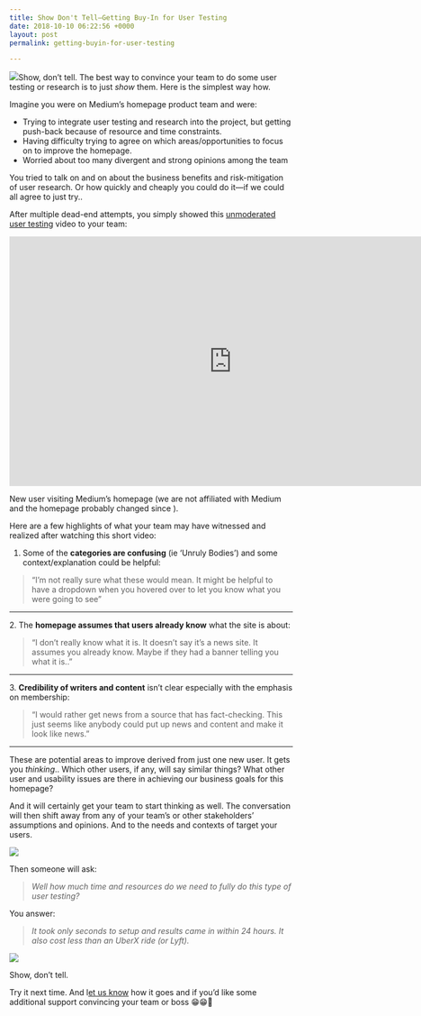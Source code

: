 ```yaml
---
title: Show Don't Tell—Getting Buy-In for User Testing
date: 2018-10-10 06:22:56 +0000
layout: post
permalink: getting-buyin-for-user-testing

---
```

![](https://cdn-images-1.medium.com/max/800/0*aXN2jbTBWj5uHPnH)Show, don’t tell. The best way to convince your team to do some user testing or research is to just _show_ them. Here is the simplest way how.

Imagine you were on Medium’s homepage product team and were:

* Trying to integrate user testing and research into the project, but getting push-back because of resource and time constraints.
* Having difficulty trying to agree on which areas/opportunities to focus on to improve the homepage.
* Worried about too many divergent and strong opinions among the team

You tried to talk on and on about the business benefits and risk-mitigation of user research. Or how quickly and cheaply you could do it—if we could all agree to just try..

After multiple dead-end attempts, you simply showed this [unmoderated user testing](https://blog.userlook.co/remote-user-testing-for-mobile-apps) video to your team:

<iframe frameborder="0" scrolling="no" marginheight="0" marginwidth="0"width="788.54" height="443" type="text/html" src="https://www.youtube.com/embed/52xV47eZVG4?autoplay=0&fs=0&iv_load_policy=3&showinfo=0&rel=0&cc_load_policy=1&start=0&end=0&origin=https://youtubeembedcode.com"><div><small><a href="https://youtubeembedcode.com/en">youtube embed code</a></small></div><div><small><a href="http://add-link-exchange.com">source</a></small></div><div><small><a href="https://youtubeembedcode.com/en">https://youtubeembedcode.com/en</a></small></div><div><small><a href="http://add-link-exchange.com">https://add-link-exchange.com</a></small></div></iframe>

New user visiting Medium’s homepage (we are not affiliated with Medium and the homepage probably changed since ).

Here are a few highlights of what your team may have witnessed and realized after watching this short video:

1. Some of the **categories are confusing** (ie ‘Unruly Bodies’) and some context/explanation could be helpful:

> “I’m not really sure what these would mean. It might be helpful to have a dropdown when you hovered over to let you know what you were going to see”

***

2\. The **homepage assumes that users already know** what the site is about:

> “I don’t really know what it is. It doesn’t say it’s a news site. It assumes you already know. Maybe if they had a banner telling you what it is..”

***

3\. **Credibility of writers and content** isn’t clear especially with the emphasis on membership:

> “I would rather get news from a source that has fact-checking. This just seems like anybody could put up news and content and make it look like news.”

***

These are potential areas to improve derived from just one new user. It gets you _thinking_.. Which other users, if any, will say similar things? What other user and usability issues are there in achieving our business goals for this homepage?

And it will certainly get your team to start thinking as well. The conversation will then shift away from any of your team’s or other stakeholders’ assumptions and opinions. And to the needs and contexts of target your users.

![](https://cdn-images-1.medium.com/max/800/0*qILfJYq8oUMQrORo)

Then someone will ask:

> _Well how much time and resources do we need to fully do this type of user testing?_

You answer:

> _It took only seconds to setup and results came in within 24 hours. It also cost less than an UberX ride (or Lyft)._

![](https://cdn-images-1.medium.com/max/800/0*owRvs5v-MFZb2oML.gif)

Show, don’t tell.

Try it next time. And l[et us know](http://www.twitter.com/userlookco) how it goes and if you’d like some additional support convincing your team or boss 😁😁🙌